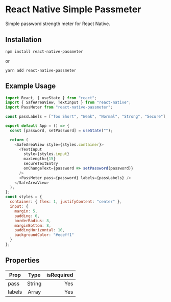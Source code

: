 # React Native Simple Passmeter

Simple password strength meter for React Native.

## Installation

```
npm install react-native-passmeter
```

or

```
yarn add react-native-passmeter
```

## Example Usage

```javascript
import React, { useState } from "react";
import { SafeAreaView, TextInput } from "react-native";
import PassMeter from "react-native-passmeter";

const passLabels = ["Too Short", "Weak", "Normal", "Strong", "Secure"];

export default App = () => {
  const [password, setPassword] = useState("");

  return (
    <SafeAreaView style={styles.container}>
      <TextInput
        style={styles.input}
        maxLength={15}
        secureTextEntry
        onChangeText={password => setPassword(password)}
      />
      <PassMeter pass={password} labels={passLabels} />
    </SafeAreaView>
  );
};
const styles = {
  container: { flex: 1, justifyContent: "center" },
  input: {
    margin: 5,
    padding: 6,
    borderRadius: 8,
    marginBottom: 8,
    paddingHorizontal: 10,
    backgroundColor: "#eceff1"
  }
};
```

## Properties

| Prop   |  Type  | isRequired |
| ------ | :----: | ---------: |
| pass   | String |        Yes |
| labels | Array  |        Yes |
